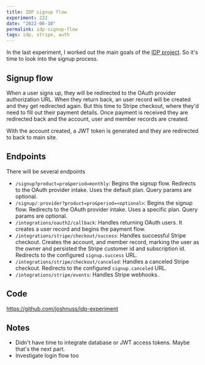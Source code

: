 ```yaml
---
title: IDP signup flow
experiment: 222
date: "2022-06-10"
permalink: idp-signup-flow
tags: idp, stripe, auth
---
```


In the last experiment, I worked out the main goals of the [IDP project](/posts/identity-provider-for-stripe). So it's time to look into the signup process.

## Signup flow

When a user signs up, they will be redirected to the OAuth provider authorization URL. When they return back, an user record will be created and they get redirected again. But this time to Stripe checkout, where they'd need to fill out their payment details. Once payment is received they are redirected back and the account, user and member records are created.

With the account created, a JWT token is generated and they are redirected to back to main site.

## Endpoints

There will be several endpoints

- `/signup?product=pro&period=monthly`: Begins the signup flow. Redirects to the OAuth provider intake. Uses the default plan. Query params are optional.
- `/signup/:provider?product=pro&period=<optional>`: Begins the signup flow. Redirects to the OAuth provider intake. Uses a specific plan. Query params are optional.
- `/integrations/oauth2/callback`: Handles returning OAuth users. It creates a user record and begins the payment flow.
- `/integrations/stripe/checkout/success`: Handles successful Stripe checkout. Creates the account, and member record, marking the user as the owner and persisted the Stripe customer id and subscription id. Redirects to the configured `signup.success` URL.
- `/integrations/stripe/checkout/canceled`: Handles a canceled Stripe checkout. Redirects to the configured `signup.canceled` URL.
- `/integrations/stripe/events`: Handles Stripe webhooks.

## Code

https://github.com/joshnuss/idp-experiment

## Notes

- Didn't have time to integrate database or JWT access tokens. Maybe that's the next part.
- Investigate login flow too
